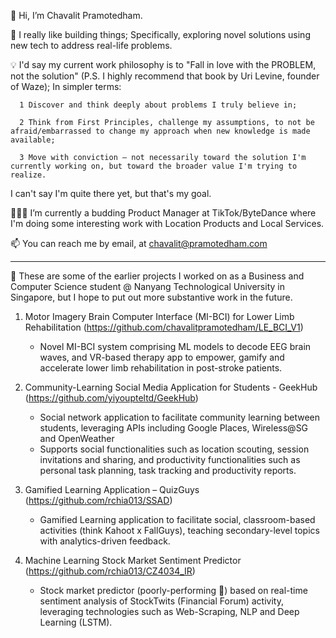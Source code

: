 👋 Hi, I’m Chavalit Pramotedham.

👀 I really like building things; Specifically, exploring novel solutions using new tech to address real-life problems.

💡 I'd say my current work philosophy is to "Fall in love with the PROBLEM, not the solution" (P.S. I highly recommend that book by Uri Levine, founder of Waze); In simpler terms:

      1 Discover and think deeply about problems I truly believe in;
      
      2 Think from First Principles, challenge my assumptions, to not be afraid/embarrassed to change my approach when new knowledge is made available;
      
      3 Move with conviction – not necessarily toward the solution I'm currently working on, but toward the broader value I'm trying to realize.
      
   I can't say I'm quite there yet, but that's my goal.

👨🏻‍💻 I’m currently a budding Product Manager at TikTok/ByteDance where I'm doing some interesting work with Location Products and Local Services.

📫 You can reach me by email, at chavalit@pramotedham.com

-------------------------------------------------------------------------------------------------------------------------------------------------------------------------------

🌱 These are some of the earlier projects I worked on as a Business and Computer Science student @ Nanyang Technological University in Singapore, but I hope to put out more substantive work in the future.

1. Motor Imagery Brain Computer Interface (MI-BCI) for Lower Limb Rehabilitation (https://github.com/chavalitpramotedham/LE_BCI_V1)
      - Novel MI-BCI system comprising ML models to decode EEG brain waves, and VR-based therapy app to empower, gamify and accelerate lower limb rehabilitation in post-stroke patients.

2. Community-Learning Social Media Application for Students - GeekHub (https://github.com/yiyoupteltd/GeekHub)
      - Social network application to facilitate community learning between students, leveraging APIs including Google Places, Wireless@SG and OpenWeather
      - Supports social functionalities such as location scouting, session invitations and sharing, and productivity functionalities such as personal task planning, task tracking and productivity reports.

3. Gamified Learning Application – QuizGuys (https://github.com/rchia013/SSAD)
      - Gamified Learning application to facilitate social, classroom-based activities (think Kahoot x FallGuys), teaching secondary-level topics with analytics-driven feedback. 

4. Machine Learning Stock Market Sentiment Predictor (https://github.com/rchia013/CZ4034_IR)
      - Stock market predictor (poorly-performing 🫥) based on real-time sentiment analysis of StockTwits (Financial Forum) activity, leveraging technologies such as Web-Scraping, NLP and Deep Learning (LSTM).

<!---
chavalitpramotedham/chavalitpramotedham is a ✨ special ✨ repository because its `README.md` (this file) appears on your GitHub profile.
You can click the Preview link to take a look at your changes.
--->
